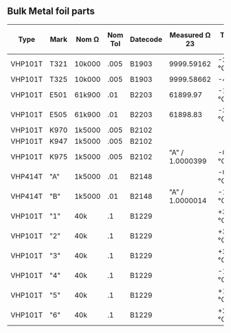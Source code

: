 
## Bulk Metal foil parts
| Type    | Mark  | Nom Ω   | Nom Tol | Datecode | Measured Ω 23  | TCR 18-28 | Zero TCR at | Note    |
| ------- | ----  | ------- | ------- | -------- | -------------- | -------   | ----------- |---------|
| VHP101T | T321  | 10k000  |  .005   | B1903    |  9999.59162    | -2.6mΩ/°C |             |         |
| VHP101T | T325  | 10k000  |  .005   | B1903    |  9999.58662    | -4mΩ/°C   |             |         |
| VHP101T | E501  | 61k900  |  .01    | B2203    |    61899.97    | -17.7mΩ/°C|             |         |
| VHP101T | E505  | 61k900  |  .01    | B2203    |    61898.83    | -3.8mΩ/°C |             |         |
| VHP101T | K970  | 1k5000  |  .005   | B2102    |                |           |             |Y40781k50000V9L|
| VHP101T | K947  | 1k5000  |  .005   | B2102    |                |           |             |Y40781k50000V9L|
| VHP101T | K975  | 1k5000  |  .005   | B2102    |"A" / 1.0000399 |-0.96mΩ/°C |             |Y40781k50000V9L|
| VHP414T | "A"   | 1k5000  |  .01    | B2148    |                |-0.84mΩ/°C |             |Y00251K50000T9L|
| VHP414T | "B"   | 1k5000  |  .01    | B2148    |"A" / 1.0000014 |-1.28mΩ/°C |             |Y00251K50000T9L|
| VHP101T | "1"   | 40k     |  .1     | B1229    |                |+36.1mΩ/°C |             |signs of abuse, from hifi-szjxic|
| VHP101T | "2"   | 40k     |  .1     | B1229    |                |+30.5mΩ/°C |             |from hifi-szjxic|
| VHP101T | "3"   | 40k     |  .1     | B1229    |                |+27.3mΩ/°C |             |used for 10kΩ box, from hifi-szjxic|
| VHP101T | "4"   | 40k     |  .1     | B1229    |                |-10.2mΩ/°C |             |used for 10kΩ box, from hifi-szjxic|
| VHP101T | "5"   | 40k     |  .1     | B1229    |                |+17.0mΩ/°C |             |used for 10kΩ box, from hifi-szjxic|
| VHP101T | "6"   | 40k     |  .1     | B1229    |                |+27.4mΩ/°C |             |used for 10kΩ box, from hifi-szjxic|
